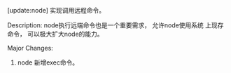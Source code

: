 [update:node] 实现调用远程命令。

Description:
node执行远端命令也是一个重要需求， 允许node使用系统
上现存命令， 可以极大扩大node的能力。

Major Changes:
1. node 新增exec命令。